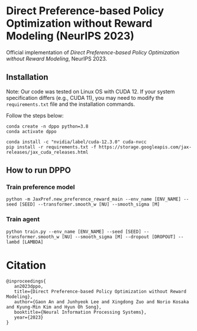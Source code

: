 # Direct Preference-based Policy Optimization without Reward Modeling (NeurIPS 2023)

Official implementation of *Direct Preference-based Policy Optimization without Reward Modeling*, NeurIPS 2023.

## Installation 

Note: Our code was tested on Linux OS with CUDA 12. If your system specification differs (e.g., CUDA 11), you may need to modify the `requirements.txt` file and the installation commands.

Follow the steps below:
```
conda create -n dppo python=3.8
conda activate dppo

conda install -c "nvidia/label/cuda-12.3.0" cuda-nvcc
pip install -r requirements.txt -f https://storage.googleapis.com/jax-releases/jax_cuda_releases.html
```

## How to run DPPO

### Train preference model

```
python -m JaxPref.new_preference_reward_main --env_name [ENV_NAME] --seed [SEED] --transformer.smooth_w [NU] --smooth_sigma [M] 
```

### Train agent

```
python train.py --env_name [ENV_NAME] --seed [SEED] --transformer.smooth_w [NU] --smooth_sigma [M] --dropout [DROPOUT] --lambd [LAMBDA]
```

# Citation

 ```
@inproceedings{
    an2023dppo,
    title={Direct Preference-based Policy Optimization without Reward Modeling},
    author={Gaon An and Junhyeok Lee and Xingdong Zuo and Norio Kosaka and Kyung-Min Kim and Hyun Oh Song},
    booktitle={Neural Information Processing Systems},
    year={2023}
}
```
